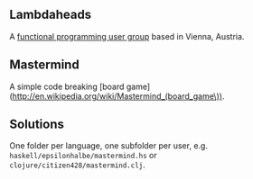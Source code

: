 Lambdaheads
---

A [functional programming user group](http://metalab.at/wiki/Lambdaheads) based in Vienna, Austria.


Mastermind
---

A simple code breaking [board
game](http://en.wikipedia.org/wiki/Mastermind_(board_game\)).

Solutions
---

One folder per language, one subfolder per user,
e.g. `haskell/epsilonhalbe/mastermind.hs` or `clojure/citizen428/mastermind.clj`.

